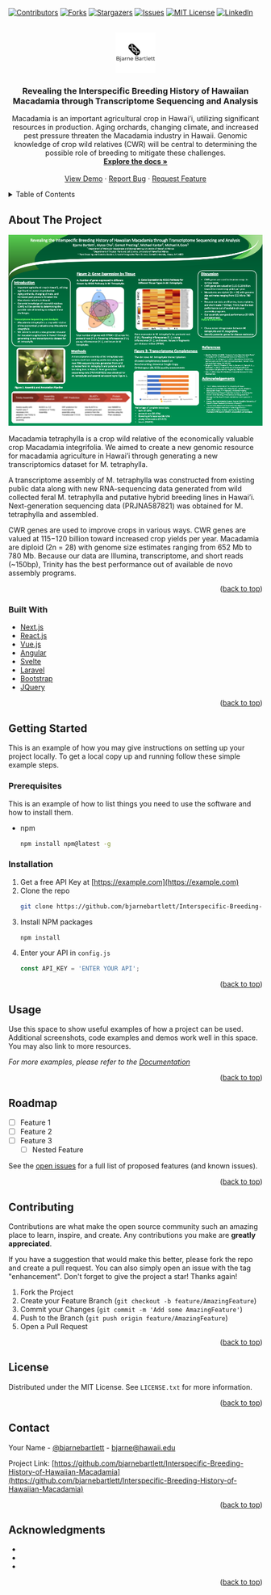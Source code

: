 <div id="top"></div>
<!--
*** Thanks for checking out the Best-README-Template. If you have a suggestion
*** that would make this better, please fork the repo and create a pull request
*** or simply open an issue with the tag "enhancement".
*** Don't forget to give the project a star!
*** Thanks again! Now go create something AMAZING! :D
-->



<!-- PROJECT SHIELDS -->
<!--
*** I'm using markdown "reference style" links for readability.
*** Reference links are enclosed in brackets [ ] instead of parentheses ( ).
*** See the bottom of this document for the declaration of the reference variables
*** for contributors-url, forks-url, etc. This is an optional, concise syntax you may use.
*** https://www.markdownguide.org/basic-syntax/#reference-style-links
-->
[![Contributors][contributors-shield]][contributors-url]
[![Forks][forks-shield]][forks-url]
[![Stargazers][stars-shield]][stars-url]
[![Issues][issues-shield]][issues-url]
[![MIT License][license-shield]][license-url]
[![LinkedIn][linkedin-shield]][linkedin-url]



<!-- PROJECT LOGO -->
<br />
<div align="center">
  <a href="https://bjarnebartlett.com">
    <img src="images/logo.png" alt="Logo" width="80" height="80">
  </a>

<h3 align="center">Revealing the Interspecific Breeding History of Hawaiian Macadamia through Transcriptome Sequencing and Analysis </h3>

  <p align="center">
    Macadamia is an important agricultural crop in Hawai’i, utilizing significant resources in production. Aging orchards, changing climate, and increased pest pressure threaten the Macadamia industry in Hawaii. Genomic knowledge of crop wild relatives (CWR) will be central to determining the possible role of breeding to mitigate these challenges.
<br />
    <a href="https://github.com/bjarnebartlett/Interspecific-Breeding-History-of-Hawaiian-Macadamia"><strong>Explore the docs »</strong></a>
    <br />
    <br />
    <a href="https://github.com/bjarnebartlett/Interspecific-Breeding-History-of-Hawaiian-Macadamia">View Demo</a>
    ·
    <a href="https://github.com/bjarnebartlett/Interspecific-Breeding-History-of-Hawaiian-Macadamia/issues">Report Bug</a>
    ·
    <a href="https://github.com/bjarnebartlett/Interspecific-Breeding-History-of-Hawaiian-Macadamia/issues">Request Feature</a>
  </p>
</div>



<!-- TABLE OF CONTENTS -->
<details>
  <summary>Table of Contents</summary>
  <ol>
    <li>
      <a href="#about-the-project">About The Project</a>
      <ul>
        <li><a href="#built-with">Built With</a></li>
      </ul>
    </li>
    <li>
      <a href="#getting-started">Getting Started</a>
      <ul>
        <li><a href="#prerequisites">Prerequisites</a></li>
        <li><a href="#installation">Installation</a></li>
      </ul>
    </li>
    <li><a href="#usage">Usage</a></li>
    <li><a href="#roadmap">Roadmap</a></li>
    <li><a href="#contributing">Contributing</a></li>
    <li><a href="#license">License</a></li>
    <li><a href="#contact">Contact</a></li>
    <li><a href="#acknowledgments">Acknowledgments</a></li>
  </ol>
</details>



<!-- ABOUT THE PROJECT -->
## About The Project

[![Product Name Screen Shot][product-screenshot]](https://example.com)

Macadamia tetraphylla is a crop wild relative of the economically valuable crop Macadamia integrifolia.
We aimed to create a new genomic resource for macadamia agriculture in Hawai’i through generating a new transcriptomics dataset for M. tetraphylla.

A transcriptome assembly of M. tetraphylla was constructed from existing public data along with new RNA-sequencing data generated from wild collected feral M. tetraphylla and putative hybrid breeding lines in Hawai’i. Next-generation sequencing data (PRJNA587821) was obtained for M. tetraphylla and assembled.

CWR genes are used to improve crops in various ways. CWR genes are valued at $115-$120 billion toward increased crop yields per year. Macadamia are diploid (2n = 28) with genome size estimates ranging from 652 Mb to 780 Mb. Because our data are Illumina, transcriptome, and short reads (~150bp), Trinity has the best performance out of available de novo assembly programs.


<p align="right">(<a href="#top">back to top</a>)</p>



### Built With

* [Next.js](https://nextjs.org/)
* [React.js](https://reactjs.org/)
* [Vue.js](https://vuejs.org/)
* [Angular](https://angular.io/)
* [Svelte](https://svelte.dev/)
* [Laravel](https://laravel.com)
* [Bootstrap](https://getbootstrap.com)
* [JQuery](https://jquery.com)

<p align="right">(<a href="#top">back to top</a>)</p>



<!-- GETTING STARTED -->
## Getting Started

This is an example of how you may give instructions on setting up your project locally.
To get a local copy up and running follow these simple example steps.

### Prerequisites

This is an example of how to list things you need to use the software and how to install them.
* npm
  ```sh
  npm install npm@latest -g
  ```

### Installation

1. Get a free API Key at [https://example.com](https://example.com)
2. Clone the repo
   ```sh
   git clone https://github.com/bjarnebartlett/Interspecific-Breeding-History-of-Hawaiian-Macadamia.git
   ```
3. Install NPM packages
   ```sh
   npm install
   ```
4. Enter your API in `config.js`
   ```js
   const API_KEY = 'ENTER YOUR API';
   ```

<p align="right">(<a href="#top">back to top</a>)</p>



<!-- USAGE EXAMPLES -->
## Usage

Use this space to show useful examples of how a project can be used. Additional screenshots, code examples and demos work well in this space. You may also link to more resources.

_For more examples, please refer to the [Documentation](https://example.com)_

<p align="right">(<a href="#top">back to top</a>)</p>



<!-- ROADMAP -->
## Roadmap

- [ ] Feature 1
- [ ] Feature 2
- [ ] Feature 3
    - [ ] Nested Feature

See the [open issues](https://github.com/bjarnebartlett/Interspecific-Breeding-History-of-Hawaiian-Macadamia/issues) for a full list of proposed features (and known issues).

<p align="right">(<a href="#top">back to top</a>)</p>



<!-- CONTRIBUTING -->
## Contributing

Contributions are what make the open source community such an amazing place to learn, inspire, and create. Any contributions you make are **greatly appreciated**.

If you have a suggestion that would make this better, please fork the repo and create a pull request. You can also simply open an issue with the tag "enhancement".
Don't forget to give the project a star! Thanks again!

1. Fork the Project
2. Create your Feature Branch (`git checkout -b feature/AmazingFeature`)
3. Commit your Changes (`git commit -m 'Add some AmazingFeature'`)
4. Push to the Branch (`git push origin feature/AmazingFeature`)
5. Open a Pull Request

<p align="right">(<a href="#top">back to top</a>)</p>



<!-- LICENSE -->
## License

Distributed under the MIT License. See `LICENSE.txt` for more information.

<p align="right">(<a href="#top">back to top</a>)</p>



<!-- CONTACT -->
## Contact

Your Name - [@bjarnebartlett](https://twitter.com/bjarnebartlett) - bjarne@hawaii.edu

Project Link: [https://github.com/bjarnebartlett/Interspecific-Breeding-History-of-Hawaiian-Macadamia](https://github.com/bjarnebartlett/Interspecific-Breeding-History-of-Hawaiian-Macadamia)

<p align="right">(<a href="#top">back to top</a>)</p>



<!-- ACKNOWLEDGMENTS -->
## Acknowledgments

* []()
* []()
* []()

<p align="right">(<a href="#top">back to top</a>)</p>



<!-- MARKDOWN LINKS & IMAGES -->
<!-- https://www.markdownguide.org/basic-syntax/#reference-style-links -->
[contributors-shield]: https://img.shields.io/github/contributors/bjarnebartlett/Interspecific-Breeding-History-of-Hawaiian-Macadamia.svg?style=for-the-badge
[contributors-url]: https://github.com/bjarnebartlett/Interspecific-Breeding-History-of-Hawaiian-Macadamia/graphs/contributors
[forks-shield]: https://img.shields.io/github/forks/bjarnebartlett/Interspecific-Breeding-History-of-Hawaiian-Macadamia.svg?style=for-the-badge
[forks-url]: https://github.com/bjarnebartlett/Interspecific-Breeding-History-of-Hawaiian-Macadamia/network/members
[stars-shield]: https://img.shields.io/github/stars/bjarnebartlett/Interspecific-Breeding-History-of-Hawaiian-Macadamia.svg?style=for-the-badge
[stars-url]: https://github.com/bjarnebartlett/Interspecific-Breeding-History-of-Hawaiian-Macadamia/stargazers
[issues-shield]: https://img.shields.io/github/issues/bjarnebartlett/Interspecific-Breeding-History-of-Hawaiian-Macadamia.svg?style=for-the-badge
[issues-url]: https://github.com/bjarnebartlett/Interspecific-Breeding-History-of-Hawaiian-Macadamia/issues
[license-shield]: https://img.shields.io/github/license/bjarnebartlett/Interspecific-Breeding-History-of-Hawaiian-Macadamia.svg?style=for-the-badge
[license-url]: https://github.com/bjarnebartlett/Interspecific-Breeding-History-of-Hawaiian-Macadamia/blob/master/LICENSE.txt
[linkedin-shield]: https://img.shields.io/badge/-LinkedIn-black.svg?style=for-the-badge&logo=linkedin&colorB=555
[linkedin-url]: https://linkedin.com/in/bjarnebartlett
[product-screenshot]: images/poster.png
